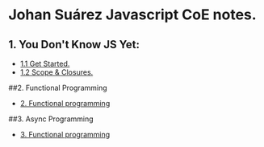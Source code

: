 # Johan Suárez Javascript CoE notes.

## 1. You Don't Know JS Yet:

- [1.1 Get Started.](https://github.com/johansuarezunosquare/johan-suarez/tree/feature/you-dont-know-js-1/You-Dont-Know-JS-YET-I)
- [1.2 Scope & Closures.](https://github.com/johansuarezunosquare/johan-suarez/tree/feature/you-dont-know-js-1/You-Dont-Know-JS-YET-II)

##2. Functional Programming

- [2. Functional programming](https://github.com/johansuarezunosquare/johan-suarez/tree/feature/Hardcore-Functional-Programming-Js)

##3. Async Programming

- [3. Functional programming](https://github.com/johansuarezunosquare/johan-suarez/tree/feature/Asynchronous-JS)
